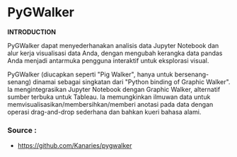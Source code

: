 # PyGWalker
**INTRODUCTION**

PyGWalker dapat menyederhanakan analisis data Jupyter Notebook dan alur kerja visualisasi data Anda, dengan mengubah kerangka data pandas Anda menjadi antarmuka pengguna interaktif untuk eksplorasi visual.

PyGWalker (diucapkan seperti "Pig Walker", hanya untuk bersenang-senang) dinamai sebagai singkatan dari "Python binding of Graphic Walker". Ia mengintegrasikan Jupyter Notebook dengan Graphic Walker, alternatif sumber terbuka untuk Tableau. Ia memungkinkan ilmuwan data untuk memvisualisasikan/membersihkan/memberi anotasi pada data dengan operasi drag-and-drop sederhana dan bahkan kueri bahasa alami.

### Source :
- https://github.com/Kanaries/pygwalker
